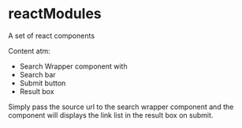 # reactModules

A set of react components

Content atm:

- Search Wrapper component with
 - Search bar
 - Submit button
 - Result box

Simply pass the source url to the search wrapper component and the component will displays 
the link list in the result box on submit.
